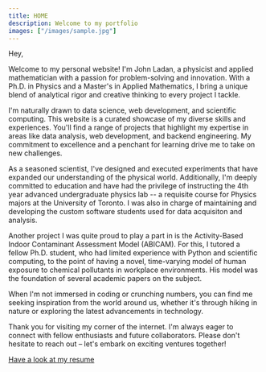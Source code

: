 ```yaml
---
title: HOME
description: Welcome to my portfolio
images: ["/images/sample.jpg"]
---
```


Hey,

Welcome to my personal website! I'm John Ladan, a physicist and
applied mathematician with a passion for problem-solving and
innovation. With a Ph.D. in Physics and a Master's in Applied Mathematics, I bring
a unique blend of analytical rigor and creative thinking to every project I
tackle.

I'm naturally drawn to
data science, web development, and scientific computing. 
This website is a curated showcase of my diverse skills and experiences. You'll
find a range of projects that highlight my expertise in areas like 
data analysis, web development, and backend engineering. <!-- TODO make sure this list is accurate -->
My commitment to excellence
and a penchant for learning drive me to take on new challenges.


As a seasoned scientist,
I've designed and executed experiments that have expanded our understanding of
the physical world. <!-- TODO link to thesis here, i guess --> 
Additionally, I'm deeply committed to education and have had the privilege of
instructing the 4th year advanced undergraduate physics lab -- a requisite
course for Physics majors at the University of Toronto. <!-- *[emphasize the importance of the lab teaching, and significance of being an instructor as a Ph.D. student]* -->
I was also in charge of maintaining and developing the custom software students used
for data acquisiton and analysis. <!-- TODO Link to the page about the APL work -->

Another project I was quite proud to play a part in is the Activity-Based Indoor
Contaminant Assessment Model (ABICAM). For this, I tutored a fellow Ph.D.
student, who had limited experience with Python and scientific computing, to the
point of having a novel, time-varying model of human exposure to chemical
pollutants in workplace environments. His model was the foundation of several
academic papers on the subject.

When I'm not immersed in coding or crunching numbers, you can find me seeking
inspiration from the world around us, whether it's through hiking in nature or
exploring the latest advancements in technology.
<!-- Be more accurate about my interests, motorcycling, camping, programming,
woodworking, paddleboarding, stuff -->
<!-- Be more human, and relateable -->

Thank you for visiting my corner of the internet. I'm always eager to connect
with fellow enthusiasts and future collaborators. Please don't
hesitate to reach out – let's embark on exciting ventures together!

[Have a look at my resume](/about "Resume")
